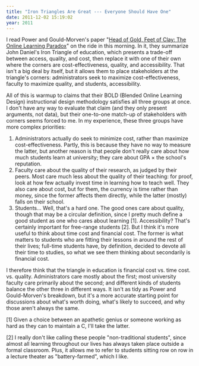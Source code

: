 ```yaml
---
title: "Iron Triangles Are Great --- Everyone Should Have One"
date: 2011-12-02 15:19:02
year: 2011
---
```

I read Power and Gould-Morven's paper "<a href="http://www.irrodl.org/index.php/irrodl/article/view/916">Head of Gold, Feet of Clay: The Online Learning Paradox</a>" on the ride in this morning. In it, they summarize John Daniel's Iron Triangle of education, which presents a trade-off between access, quality, and cost, then replace it with one of their own where the corners are cost-effectiveness, quality, and accessibility. That isn't a big deal by itself, but it allows them to place stakeholders at the triangle's corners: administrators seek to maximize cost-effectiveness, faculty to maximize quality, and students, accessibility.

All of this is warmup to claims that their BOLD (Blended Online Learning Design) instructional design methodology satisfies all three groups at once. I don't have any way to evaluate that claim (and they only present arguments, not data), but their one-to-one match-up of stakeholders with corners seems forced to me. In my experience, these three groups have more complex priorities:
<ol>
	<li>Administrators actually do seek to minimize cost, rather than maximize cost-effectiveness. Partly, this is because they have no way to measure the latter, but another reason is that people don't really care about how much students learn at university; they care about GPA × the school's reputation.</li>
	<li>Faculty care about the quality of their research, as judged by their peers. Most care much less about the quality of their teaching: for proof, look at how few actually invest time in learning how to teach well. They also care about cost, but for them, the currency is time rather than money, since the former affects them directly, while the latter (mostly) falls on their school.</li>
	<li>Students... Well, that's a hard one. The good ones care about quality, though that may be a circular definition, since I pretty much define a good student as one who cares about learning [1]. Accessibility? That's certainly important for free-range students [2]. But I think it's more useful to think about time cost and financial cost. The former is what matters to students who are fitting their lessons in around the rest of their lives; full-time students have, by definition, decided to devote all their time to studies, so what we see them thinking about secondarily is financial cost.</li>
</ol>
I therefore think that the triangle in education is financial cost vs. time cost. vs. quality. Administrators care mostly about the first; most university faculty care primarily about the second; and different kinds of students balance the other three in different ways. It isn't as tidy as Power and Gould-Morven's breakdown, but it's a more accurate starting point for discussions about what's worth doing, what's likely to succeed, and why those aren't always the same.

[1] Given a choice between an apathetic genius or someone working as hard as they can to maintain a C, I'll take the latter.

[2] I really don't like calling these people "non-traditional students", since almost all learning throughout our lives has always taken place outside a formal classroom. Plus, it allows me to refer to students sitting row on row in a lecture theater as "battery-farmed", which I like.
